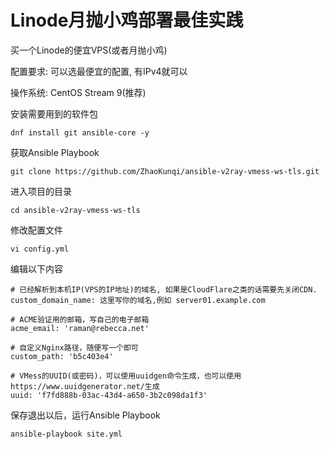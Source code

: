 # Linode月抛小鸡部署最佳实践

买一个Linode的便宜VPS(或者月抛小鸡)

配置要求: 可以选最便宜的配置, 有IPv4就可以

操作系统: CentOS Stream 9(推荐)

安装需要用到的软件包

```
dnf install git ansible-core -y
```

获取Ansible Playbook

```
git clone https://github.com/ZhaoKunqi/ansible-v2ray-vmess-ws-tls.git
```

进入项目的目录

```
cd ansible-v2ray-vmess-ws-tls
```

修改配置文件
```
vi config.yml
```

编辑以下内容

```
# 已经解析到本机IP(VPS的IP地址)的域名, 如果是CloudFlare之类的话需要先关闭CDN.
custom_domain_name: 这里写你的域名,例如 server01.example.com

# ACME验证用的邮箱，写自己的电子邮箱
acme_email: 'raman@rebecca.net'

# 自定义Nginx路径，随便写一个即可
custom_path: 'b5c403e4'

# VMess的UUID(或密码)，可以使用uuidgen命令生成，也可以使用https://www.uuidgenerator.net/生成
uuid: 'f7fd888b-03ac-43d4-a650-3b2c098da1f3'
```

保存退出以后，运行Ansible Playbook

```
ansible-playbook site.yml
```
